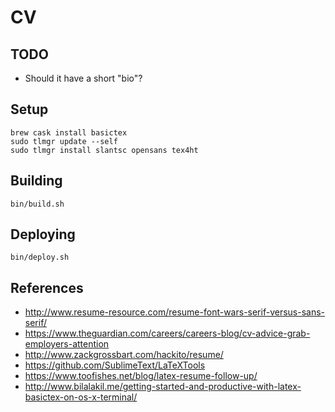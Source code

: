 # CV
## TODO
- Should it have a short "bio"?

## Setup
```shell
brew cask install basictex
sudo tlmgr update --self
sudo tlmgr install slantsc opensans tex4ht
```

## Building
```shell
bin/build.sh
```

## Deploying
```shell
bin/deploy.sh
```

## References
- http://www.resume-resource.com/resume-font-wars-serif-versus-sans-serif/
- https://www.theguardian.com/careers/careers-blog/cv-advice-grab-employers-attention
- http://www.zackgrossbart.com/hackito/resume/
- https://github.com/SublimeText/LaTeXTools
- https://www.toofishes.net/blog/latex-resume-follow-up/
- http://www.bilalakil.me/getting-started-and-productive-with-latex-basictex-on-os-x-terminal/